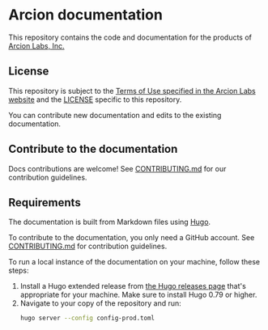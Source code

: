 # Arcion documentation
This repository contains the code and documentation for the products of [Arcion Labs, Inc.](https://arcion.io)

## License
This repository is subject to the [Terms of Use specified in the Arcion Labs website](https://arcion.io/tos) and the [LICENSE](LICENSE) specific to this repository.

You can contribute new documentation and edits to the existing documentation.

## Contribute to the documentation
Docs contributions are welcome! See [CONTRIBUTING.md](CONTRIBUTING.md) for our contribution guidelines.

## Requirements
The documentation is built from Markdown files using [Hugo](https://gohugo.io/).

To contribute to the documentation, you only need a GitHub account. See [CONTRIBUTING.md](CONTRIBUTING.md) for contribution guidelines.

To run a local instance of the documentation on your machine, follow these steps:
1. Install a Hugo extended release from [the Hugo releases page](https://github.com/gohugoio/hugo/releases) that's appropriate for your machine. Make sure to install Hugo 0.79 or higher.
2. Navigate to your copy of the repository and run:
	```sh
	hugo server --config config-prod.toml
	```